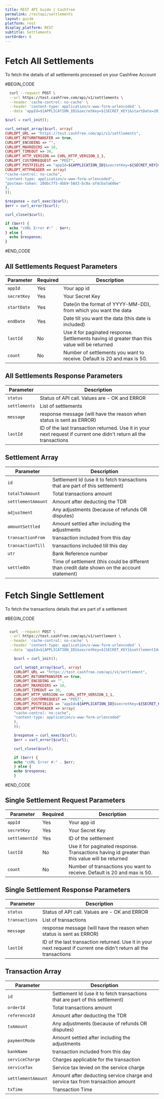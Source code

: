 ```yaml
---
title: REST API Guide | Cashfree
permalink: /restapi/settlements
layout: guide
platform: rest
display_platform: REST
subtitle: Settlements
sortOrder: 6
---
```


# Fetch All Settlements

To fetch the details of all settlements processed on your Cashfree Account

#BEGIN_CODE
```bash
  curl --request POST \
  --url https://test.cashfree.com/api/v1/settlements \
  --header 'cache-control: no-cache' \
  --header 'content-type: application/x-www-form-urlencoded' \
  --data 'appId=${APPLICATION_ID}&secretKey=${SECRET_KEY}&startDate=2018-01-01&endDate=2018-01-15&lastId=&count='

```

```php
$curl = curl_init();

curl_setopt_array($curl, array(
CURLOPT_URL => "https://test.cashfree.com/api/v1/settlements",
CURLOPT_RETURNTRANSFER => true,
CURLOPT_ENCODING => "",
CURLOPT_MAXREDIRS => 10,
CURLOPT_TIMEOUT => 30,
CURLOPT_HTTP_VERSION => CURL_HTTP_VERSION_1_1,
CURLOPT_CUSTOMREQUEST => "POST",
CURLOPT_POSTFIELDS => "appId=${APPLICATION_ID}&secretKey=${SECRET_KEY}&startDate=2018-01-01&endDate=2018-01-15&lastId=&count=",
CURLOPT_HTTPHEADER => array(
"cache-control: no-cache",
"content-type: application/x-www-form-urlencoded",
"postman-token: 20dbc7f5-dbb9-58d3-bc0a-afdcba7a60be"
),
));

$response = curl_exec($curl);
$err = curl_error($curl);

curl_close($curl);

if ($err) {
  echo "cURL Error #:" . $err;
} else {
  echo $response;
}  

```
#END_CODE

## All Settlements Request Parameters

| Parameter                                 | Required | Description                                      |
|-------------------------------------|-----------|----------------------------------------------------|
| <code class="highlighter-rouge">appId</code>            | Yes      | Your app id      |
| <code class="highlighter-rouge">secretKey</code>            | Yes      | Your Secret Key      |
| <code class="highlighter-rouge">startDate</code> | Yes       | Date(in the format of YYYY-MM-DD), from which you want the data  |
| <code class="highlighter-rouge">endDate</code> | Yes       | Date till you want the data (this date is included)      |
| <code class="highlighter-rouge">lastId</code> | No    | Use it for paginated response. Settlements having id greater than this value will be returned     |
| <code class="highlighter-rouge">count</code> | No    | Number of settlements you want to receive. Default is 20 and max is 50.     |

## All Settlements Response Parameters

| Parameter                                 | Description                                      |
|-------------------------------------|---------------------------------------------------------------|
| <code class="highlighter-rouge">status</code>        | Status of API call. Values are - OK and ERROR  |
| <code class="highlighter-rouge">settlements</code>        | List of settlements      |
| <code class="highlighter-rouge">message</code>        |  response message (will have the reason when status is sent as ERROR)                        |
| <code class="highlighter-rouge">lastId</code>        |  ID of the last transaction returned. Use it in your next request if current one didn't return all the transactions                        |

## Settlement Array

| Parameter                           | Description                                      |
|-------------------------------------|--------------------------------------------------------------|
| <code class="highlighter-rouge">id</code>        | Settlement Id (use it to fetch transactions that are part of this settlement)  |
| <code class="highlighter-rouge">totalTxAmount</code>        | Total transactions amount      |
| <code class="highlighter-rouge">settlementAmount</code>        |  Amount after deducting the TDR             |
| <code class="highlighter-rouge">adjustment</code>        |  Any adjustments (because of refunds OR disputes)              |
| <code class="highlighter-rouge">amountSettled</code>        |  Amount settled after including the adjustments             |
| <code class="highlighter-rouge">transactionFrom</code>        |  transaction included from this day                     |
| <code class="highlighter-rouge">transactionTill</code>        |  transactions included till this day       |
| <code class="highlighter-rouge">utr</code>        |  Bank Reference number       |
| <code class="highlighter-rouge">settledOn</code>        |  Time of settlement (this could be different than credit date shown on the account statement)   |



# Fetch Single Settlement
To fetch the transactions details that are part of a settlement

#BEGIN_CODE

```bash

  curl --request POST \
  --url https://test.cashfree.com/api/v1/settlement \
  --header 'cache-control: no-cache' \
  --header 'content-type: application/x-www-form-urlencoded' \
  --data 'appId=${APPLICATION_ID}&secretKey=${SECRET_KEY}&settlementId=123456&lastId=&count='

```

```php
    $curl = curl_init();

    curl_setopt_array($curl, array(
    CURLOPT_URL => "https://test.cashfree.com/api/v1/settlement",
    CURLOPT_RETURNTRANSFER => true,
    CURLOPT_ENCODING => "",
    CURLOPT_MAXREDIRS => 10,
    CURLOPT_TIMEOUT => 30,
    CURLOPT_HTTP_VERSION => CURL_HTTP_VERSION_1_1,
    CURLOPT_CUSTOMREQUEST => "POST",
    CURLOPT_POSTFIELDS => "appId=${APPLICATION_ID}&secretKey=${SECRET_KEY}&settlementId=123456&lastId=&count=",
    CURLOPT_HTTPHEADER => array(
    "cache-control: no-cache",
    "content-type: application/x-www-form-urlencoded"
    ),
    ));

    $response = curl_exec($curl);
    $err = curl_error($curl);

    curl_close($curl);

    if ($err) {
    echo "cURL Error #:" . $err;
    } else {
    echo $response;
    }   
```
#END_CODE

## Single Settlement Request Parameters

| Parameter                                 | Required | Description                                      |
|-------------------------------------|-----------|----------------------------------------------------|
| <code class="highlighter-rouge">appId</code>            | Yes      | Your app id      |
| <code class="highlighter-rouge">secretKey</code>            | Yes      | Your Secret Key      |
| <code class="highlighter-rouge">settlementId</code> | Yes       | ID of the settlement  |
| <code class="highlighter-rouge">lastId</code> | No    | Use it for paginated response. Transactions having id greater than this value will be returned     |
| <code class="highlighter-rouge">count</code> | No    | Number of transactions you want to receive. Default is 20 and max is 50.     |

## Single Settlement Response Parameters

| Parameter                                 | Description                                      |
|-------------------------------------|-----------------------------------------------------------|
| <code class="highlighter-rouge">status</code>        | Status of API call. Values are - OK and ERROR  |
| <code class="highlighter-rouge">transactions</code>        | List of transactions      |
| <code class="highlighter-rouge">message</code>        |  response message (will have the reason when status is sent as ERROR)                        |
| <code class="highlighter-rouge">lastId</code>        |  ID of the last transaction returned. Use it in your next request if current one didn't return all the transactions                        |


## Transaction Array

| Parameter                                 | Description                                      |
|-------------------------------------|-------------------------------------------------------------|
| <code class="highlighter-rouge">id</code>        | Settlement Id (use it to fetch transactions that are part of this settlement)  |
| <code class="highlighter-rouge">orderId</code>        | Total transactions amount      |
| <code class="highlighter-rouge">referenceId</code>        |  Amount after deducting the TDR             |
| <code class="highlighter-rouge">txAmount</code>        |  Any adjustments (because of refunds OR disputes)              |
| <code class="highlighter-rouge">paymentMode</code>        |  Amount settled after including the adjustments             |
| <code class="highlighter-rouge">bankName</code>        |  transaction included from this day                     |
| <code class="highlighter-rouge">serviceCharge</code>        |  Charges applicable for the transaction       |
| <code class="highlighter-rouge">serviceTax</code>        |  Service tax levied on the service charge      |
| <code class="highlighter-rouge">settlementAmount</code>        |  Amount after deducting service charge and service tax from transaction amount   |
| <code class="highlighter-rouge">txTime</code>        |  Transaction Time   |
